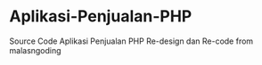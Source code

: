# Aplikasi-Penjualan-PHP
Source Code Aplikasi Penjualan PHP Re-design dan Re-code from malasngoding

